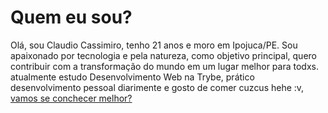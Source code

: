 # Quem eu sou?

Olá, sou Claudio Cassimiro, tenho 21 anos e moro em Ipojuca/PE.
Sou apaixonado por tecnologia e pela natureza, como objetivo principal, 
quero contribuir com a transformação do mundo em um lugar melhor para todxs. 
atualmente estudo Desenvolvimento Web na Trybe, prático desenvolvimento pessoal diarimente
e gosto de comer cuzcus hehe :v, [vamos se conchecer melhor?](https://www.linkedin.com/in/claudiocassimiro/)
